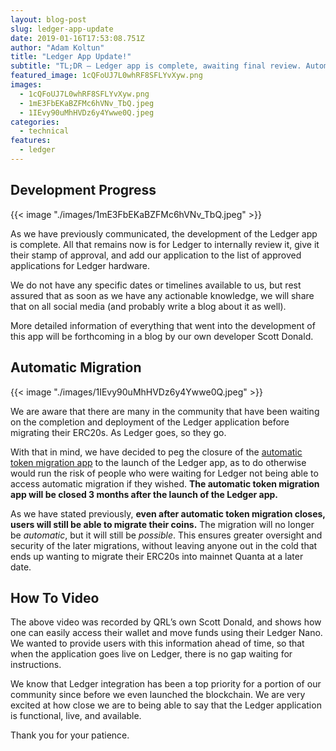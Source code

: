 ```yaml
---
layout: blog-post
slug: ledger-app-update
date: 2019-01-16T17:53:08.751Z
author: "Adam Koltun"
title: "Ledger App Update!"
subtitle: "TL;DR — Ledger app is complete, awaiting final review. Automatic migration will close 3 months after Ledger app goes live. Instructional video on YouTube. More tech details to follow in a later blog."
featured_image: 1cQFoUJ7L0whRF8SFLYvXyw.png
images:
  - 1cQFoUJ7L0whRF8SFLYvXyw.png
  - 1mE3FbEKaBZFMc6hVNv_TbQ.jpeg
  - 1IEvy90uMhHVDz6y4Ywwe0Q.jpeg
categories:
  - technical
features:
  - ledger
---
```


## Development Progress

{{< image "./images/1mE3FbEKaBZFMc6hVNv_TbQ.jpeg" >}}

As we have previously communicated, the development of the Ledger app is complete. All that remains now is for Ledger to internally review it, give it their stamp of approval, and add our application to the list of approved applications for Ledger hardware.

We do not have any specific dates or timelines available to us, but rest assured that as soon as we have any actionable knowledge, we will share that on all social media (and probably write a blog about it as well).

More detailed information of everything that went into the development of this app will be forthcoming in a blog by our own developer Scott Donald.

## Automatic Migration

{{< image "./images/1IEvy90uMhHVDz6y4Ywwe0Q.jpeg" >}}

We are aware that there are many in the community that have been waiting on the completion and deployment of the Ledger application before migrating their ERC20s. As Ledger goes, so they go.

With that in mind, we have decided to peg the closure of the [automatic token migration app](https://migration.theqrl.org/) to the launch of the Ledger app, as to do otherwise would run the risk of people who were waiting for Ledger not being able to access automatic migration if they wished. **The automatic token migration app will be closed 3 months after the launch of the Ledger app.**

As we have stated previously, **even after automatic token migration closes, users will still be able to migrate their coins.** The migration will no longer be *automatic*, but it will still be *possible*. This ensures greater oversight and security of the later migrations, without leaving anyone out in the cold that ends up wanting to migrate their ERC20s into mainnet Quanta at a later date.

## How To Video


The above video was recorded by QRL’s own Scott Donald, and shows how one can easily access their wallet and move funds using their Ledger Nano. We wanted to provide users with this information ahead of time, so that when the application goes live on Ledger, there is no gap waiting for instructions.

We know that Ledger integration has been a top priority for a portion of our community since before we even launched the blockchain. We are very excited at how close we are to being able to say that the Ledger application is functional, live, and available.

Thank you for your patience.